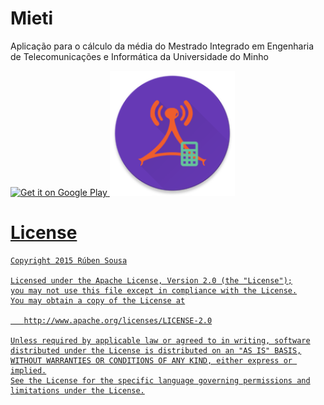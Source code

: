 # Mieti
Aplicação para o cálculo da média do Mestrado Integrado em Engenharia de Telecomunicações e Informática da Universidade do Minho

<a href="https://play.google.com/store/apps/details?id=com.github.rubensousa.mieti">
  <img alt="Get it on Google Play"
       src="https://developer.android.com/images/brand/en_generic_rgb_wo_60.png" />

<img src="app/src/main/res/mipmap-xxxhdpi/ic_launcher.png" width="200">

# License
    Copyright 2015 Rúben Sousa

    Licensed under the Apache License, Version 2.0 (the "License");
    you may not use this file except in compliance with the License.
    You may obtain a copy of the License at

       http://www.apache.org/licenses/LICENSE-2.0

    Unless required by applicable law or agreed to in writing, software
    distributed under the License is distributed on an "AS IS" BASIS,
    WITHOUT WARRANTIES OR CONDITIONS OF ANY KIND, either express or implied.
    See the License for the specific language governing permissions and
    limitations under the License.
